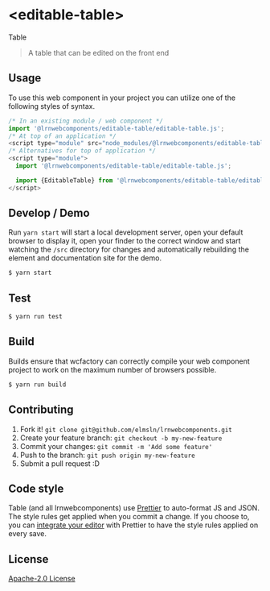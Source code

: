 # &lt;editable-table&gt;

Table
> A table that can be edited on the front end

## Usage
To use this web component in your project you can utilize one of the following styles of syntax.

```js
/* In an existing module / web component */
import '@lrnwebcomponents/editable-table/editable-table.js';
/* At top of an application */
<script type="module" src="node_modules/@lrnwebcomponents/editable-table/editable-table.js"></script>
/* Alternatives for top of application */
<script type="module">
  import '@lrnwebcomponents/editable-table/editable-table.js';

  import {EditableTable} from '@lrnwebcomponents/editable-table/editable-table.js';
</script>
```

## Develop / Demo
Run `yarn start` will start a local development server, open your default browser to display it, open your finder to the correct window and start watching the `/src` directory for changes and automatically rebuilding the element and documentation site for the demo.
```bash
$ yarn start
```

## Test

```bash
$ yarn run test
```

## Build
Builds ensure that wcfactory can correctly compile your web component project to
work on the maximum number of browsers possible.
```bash
$ yarn run build
```

## Contributing

1. Fork it! `git clone git@github.com/elmsln/lrnwebcomponents.git`
2. Create your feature branch: `git checkout -b my-new-feature`
3. Commit your changes: `git commit -m 'Add some feature'`
4. Push to the branch: `git push origin my-new-feature`
5. Submit a pull request :D

## Code style

Table (and all lrnwebcomponents) use [Prettier][prettier] to auto-format JS and JSON.  The style rules get applied when you commit a change.  If you choose to, you can [integrate your editor][prettier-ed] with Prettier to have the style rules applied on every save.

[prettier]: https://github.com/prettier/prettier/
[prettier-ed]: https://github.com/prettier/prettier/#editor-integration
[polyserve]: https://github.com/Polymer/polyserve
[web-component-tester]: https://github.com/Polymer/web-component-tester

## License
[Apache-2.0 License](http://opensource.org/licenses/Apache-2.0)